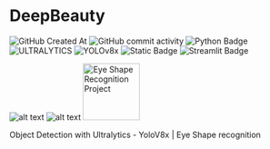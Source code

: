 # DeepBeauty
![GitHub Created At](https://img.shields.io/github/created-at/belluscher/deepbeauty)
![GitHub commit activity](https://img.shields.io/github/commit-activity/w/belluscher/deepbeauty)
![Python Badge](https://img.shields.io/badge/Python-3776AB?logo=python&logoColor=fff&style=plastic)
![ULTRALYTICS](https://img.shields.io/badge/Ultralytics-Machine%20Learning-deepblue)
![YOLOv8x](https://img.shields.io/badge/YOLOv8x-Object%20Detection-purple)
![Static Badge](https://img.shields.io/badge/ROBOFLOW-purple?style=plastic&logo=ROBOFLOW)
![Streamlit Badge](https://img.shields.io/badge/Streamlit-FF4B4B?logo=streamlit&logoColor=fff&style=plastic)



![alt text](/Users/belluscher/Library/CloudStorage/OneDrive-Pessoal/A_IRONHACK/Week_9/Dee_Beauty_banner.png)
![alt text](https://drive.google.com/file/d/1ihqrMR8bb5LZQeja3tuh8YRbtIE6sR7U/view?usp=sharing)
<img src="/Users/belluscher/Library/CloudStorage/OneDrive-Pessoal/A_IRONHACK/Week_9/Dee_Beauty_banner.png" alt="Eye Shape Recognition Project" style="height: 100px; width:100px;"/>





Object Detection with Ultralytics - YoloV8x | Eye Shape recognition


